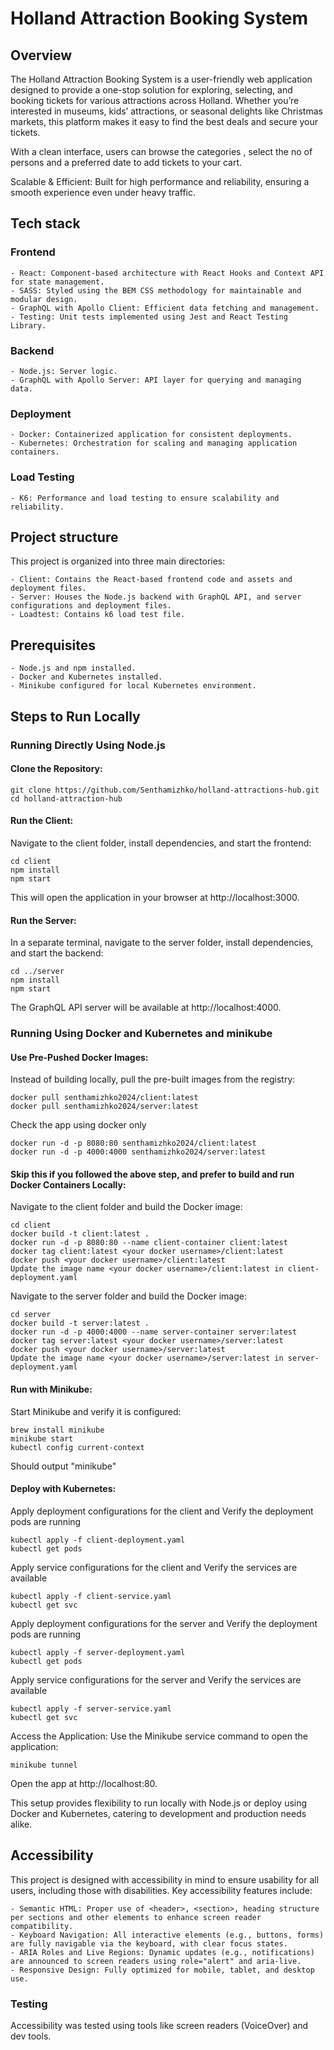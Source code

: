 # Holland Attraction Booking System

## Overview

The Holland Attraction Booking System is a user-friendly web application designed to provide a one-stop solution for exploring, selecting, and booking tickets for various attractions across Holland. Whether you’re interested in museums, kids’ attractions, or seasonal delights like Christmas markets, this platform makes it easy to find the best deals and secure your tickets.

With a clean interface, users can browse the categories , select the no of persons and a preferred date to add tickets to your cart.

Scalable & Efficient: Built for high performance and reliability, ensuring a smooth experience even under heavy traffic.

## Tech stack

### Frontend
	- React: Component-based architecture with React Hooks and Context API for state management.
	- SASS: Styled using the BEM CSS methodology for maintainable and modular design.
	- GraphQL with Apollo Client: Efficient data fetching and management.
	- Testing: Unit tests implemented using Jest and React Testing Library.

### Backend

	- Node.js: Server logic.
	- GraphQL with Apollo Server: API layer for querying and managing data.

### Deployment

	- Docker: Containerized application for consistent deployments.
	- Kubernetes: Orchestration for scaling and managing application containers.

### Load Testing

	- K6: Performance and load testing to ensure scalability and reliability.

## Project structure

This project is organized into three main directories:

	- Client: Contains the React-based frontend code and assets and deployment files.
	- Server: Houses the Node.js backend with GraphQL API, and server configurations and deployment files.
	- Loadtest: Contains k6 load test file.

## Prerequisites

	- Node.js and npm installed.
	- Docker and Kubernetes installed.
	- Minikube configured for local Kubernetes environment.

## Steps to Run Locally

### Running Directly Using Node.js

#### Clone the Repository:

```
git clone https://github.com/Senthamizhko/holland-attractions-hub.git
cd holland-attraction-hub
```

#### Run the Client:
Navigate to the client folder, install dependencies, and start the frontend:

```
cd client
npm install
npm start
```

This will open the application in your browser at http://localhost:3000.

#### Run the Server:
In a separate terminal, navigate to the server folder, install dependencies, and start the backend:

```
cd ../server
npm install
npm start
```

The GraphQL API server will be available at http://localhost:4000.

### Running Using Docker and Kubernetes and minikube

#### Use Pre-Pushed Docker Images:
Instead of building locally, pull the pre-built images from the registry:

```
docker pull senthamizhko2024/client:latest
docker pull senthamizhko2024/server:latest
```
Check the app using docker only
```
docker run -d -p 8080:80 senthamizhko2024/client:latest
docker run -d -p 4000:4000 senthamizhko2024/server:latest
```

#### Skip this if you followed the above step, and prefer to build and run Docker Containers Locally:
Navigate to the client folder and build the Docker image:

```
cd client
docker build -t client:latest .
docker run -d -p 8080:80 --name client-container client:latest
docker tag client:latest <your docker username>/client:latest
docker push <your docker username>/client:latest
Update the image name <your docker username>/client:latest in client-deployment.yaml
```
Navigate to the server folder and build the Docker image:

```
cd server
docker build -t server:latest .
docker run -d -p 4000:4000 --name server-container server:latest
docker tag server:latest <your docker username>/server:latest
docker push <your docker username>/server:latest
Update the image name <your docker username>/server:latest in server-deployment.yaml
```

#### Run with Minikube:
Start Minikube and verify it is configured:

```
brew install minikube
minikube start
kubectl config current-context
```
Should output "minikube"

#### Deploy with Kubernetes:
Apply deployment configurations for the client and Verify the deployment pods are running

```
kubectl apply -f client-deployment.yaml
kubectl get pods
```
Apply service configurations for the client and Verify the services are available

```
kubectl apply -f client-service.yaml
kubectl get svc
``` 

Apply deployment configurations for the server and Verify the deployment pods are running

```
kubectl apply -f server-deployment.yaml
kubectl get pods
``` 
Apply service configurations for the server and Verify the services are available

```
kubectl apply -f server-service.yaml
kubectl get svc
```

Access the Application: Use the Minikube service command to open the application:

```minikube tunnel```

Open the app at http://localhost:80.


This setup provides flexibility to run locally with Node.js or deploy using Docker and Kubernetes, catering to development and production needs alike.

## Accessibility

This project is designed with accessibility in mind to ensure usability for all users, including those with disabilities. Key accessibility features include:

	- Semantic HTML: Proper use of <header>, <section>, heading structure per sections and other elements to enhance screen reader compatibility.
	- Keyboard Navigation: All interactive elements (e.g., buttons, forms) are fully navigable via the keyboard, with clear focus states.
	- ARIA Roles and Live Regions: Dynamic updates (e.g., notifications) are announced to screen readers using role="alert" and aria-live.
	- Responsive Design: Fully optimized for mobile, tablet, and desktop use.

### Testing

Accessibility was tested using tools like screen readers (VoiceOver) and dev tools.





